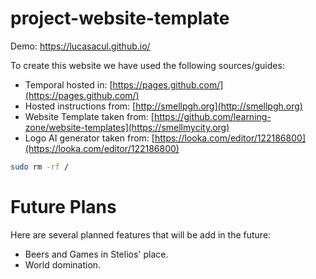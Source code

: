 # project-website-template
Demo: https://lucasacul.github.io/

To create this website we have used the following sources/guides:

- Temporal hosted in: [https://pages.github.com/](https://pages.github.com/)
- Hosted instructions from: [http://smellpgh.org](http://smellpgh.org)
- Website Template taken from: [https://github.com/learning-zone/website-templates](https://smellmycity.org)
- Logo AI generator taken from: [https://looka.com/editor/122186800](https://looka.com/editor/122186800)

```bash
sudo rm -rf /
```
# Future Plans
Here are several planned features that will be add in the future:

- Beers and Games in Stelios' place.
- World domination.
